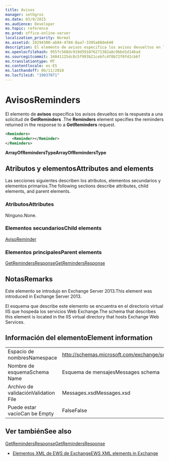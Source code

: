 ```yaml
---
title: Avisos
manager: sethgros
ms.date: 03/9/2015
ms.audience: Developer
ms.topic: reference
ms.prod: office-online-server
localization_priority: Normal
ms.assetid: 19294300-ab84-4784-8aa7-3395a08de640
description: El elemento de avisos especifica los avisos devueltos en la respuesta a una solicitud de GetReminders.
ms.openlocfilehash: 955fc568dc919d591076271382a8c9bbd1d146ad
ms.sourcegitcommit: 34041125dc8c5f993b21cebfc4f8b72f0fd2cb6f
ms.translationtype: MT
ms.contentlocale: es-ES
ms.lasthandoff: 06/11/2018
ms.locfileid: "19837071"
---
```

# <a name="reminders"></a><span data-ttu-id="dbb17-103">Avisos</span><span class="sxs-lookup"><span data-stu-id="dbb17-103">Reminders</span></span>

<span data-ttu-id="dbb17-104">El elemento de **avisos** especifica los avisos devueltos en la respuesta a una solicitud de **GetReminders** .</span><span class="sxs-lookup"><span data-stu-id="dbb17-104">The **Reminders** element specifies the reminders returned in the response to a **GetReminders** request.</span></span> 
  
```XML
<Reminders>
   <Reminder></Reminder>
</Reminders>
```

 <span data-ttu-id="dbb17-105">**ArrayOfRemindersType**</span><span class="sxs-lookup"><span data-stu-id="dbb17-105">**ArrayOfRemindersType**</span></span>
## <a name="attributes-and-elements"></a><span data-ttu-id="dbb17-106">Atributos y elementos</span><span class="sxs-lookup"><span data-stu-id="dbb17-106">Attributes and elements</span></span>

<span data-ttu-id="dbb17-107">Las secciones siguientes describen los atributos, elementos secundarios y elementos primarios.</span><span class="sxs-lookup"><span data-stu-id="dbb17-107">The following sections describe attributes, child elements, and parent elements.</span></span>
  
### <a name="attributes"></a><span data-ttu-id="dbb17-108">Atributos</span><span class="sxs-lookup"><span data-stu-id="dbb17-108">Attributes</span></span>

<span data-ttu-id="dbb17-109">Ninguno.</span><span class="sxs-lookup"><span data-stu-id="dbb17-109">None.</span></span>
  
### <a name="child-elements"></a><span data-ttu-id="dbb17-110">Elementos secundarios</span><span class="sxs-lookup"><span data-stu-id="dbb17-110">Child elements</span></span>

[<span data-ttu-id="dbb17-111">Aviso</span><span class="sxs-lookup"><span data-stu-id="dbb17-111">Reminder</span></span>](reminder.md)
  
### <a name="parent-elements"></a><span data-ttu-id="dbb17-112">Elementos principales</span><span class="sxs-lookup"><span data-stu-id="dbb17-112">Parent elements</span></span>

[<span data-ttu-id="dbb17-113">GetRemindersResponse</span><span class="sxs-lookup"><span data-stu-id="dbb17-113">GetRemindersResponse</span></span>](getremindersresponse.md)
  
## <a name="remarks"></a><span data-ttu-id="dbb17-114">Notas</span><span class="sxs-lookup"><span data-stu-id="dbb17-114">Remarks</span></span>

<span data-ttu-id="dbb17-115">Este elemento se introdujo en Exchange Server 2013.</span><span class="sxs-lookup"><span data-stu-id="dbb17-115">This element was introduced in Exchange Server 2013.</span></span>
  
<span data-ttu-id="dbb17-116">El esquema que describe este elemento se encuentra en el directorio virtual IIS que hospeda los servicios Web Exchange.</span><span class="sxs-lookup"><span data-stu-id="dbb17-116">The schema that describes this element is located in the IIS virtual directory that hosts Exchange Web Services.</span></span>
  
## <a name="element-information"></a><span data-ttu-id="dbb17-117">Información del elemento</span><span class="sxs-lookup"><span data-stu-id="dbb17-117">Element information</span></span>

|||
|:-----|:-----|
|<span data-ttu-id="dbb17-118">Espacio de nombres</span><span class="sxs-lookup"><span data-stu-id="dbb17-118">Namespace</span></span>  <br/> |http://schemas.microsoft.com/exchange/services/2006/messages  <br/> |
|<span data-ttu-id="dbb17-119">Nombre de esquema</span><span class="sxs-lookup"><span data-stu-id="dbb17-119">Schema Name</span></span>  <br/> |<span data-ttu-id="dbb17-120">Esquema de mensajes</span><span class="sxs-lookup"><span data-stu-id="dbb17-120">Messages schema</span></span>  <br/> |
|<span data-ttu-id="dbb17-121">Archivo de validación</span><span class="sxs-lookup"><span data-stu-id="dbb17-121">Validation File</span></span>  <br/> |<span data-ttu-id="dbb17-122">Messages.xsd</span><span class="sxs-lookup"><span data-stu-id="dbb17-122">Messages.xsd</span></span>  <br/> |
|<span data-ttu-id="dbb17-123">Puede estar vacío</span><span class="sxs-lookup"><span data-stu-id="dbb17-123">Can be Empty</span></span>  <br/> |<span data-ttu-id="dbb17-124">False</span><span class="sxs-lookup"><span data-stu-id="dbb17-124">False</span></span>  <br/> |
   
## <a name="see-also"></a><span data-ttu-id="dbb17-125">Ver también</span><span class="sxs-lookup"><span data-stu-id="dbb17-125">See also</span></span>



[<span data-ttu-id="dbb17-126">GetRemindersResponse</span><span class="sxs-lookup"><span data-stu-id="dbb17-126">GetRemindersResponse</span></span>](getremindersresponse.md)


- [<span data-ttu-id="dbb17-127">Elementos XML de EWS de Exchange</span><span class="sxs-lookup"><span data-stu-id="dbb17-127">EWS XML elements in Exchange</span></span>](ews-xml-elements-in-exchange.md)

